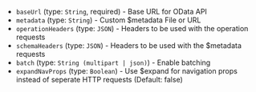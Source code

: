 
* `baseUrl` (type: `String`, required) - Base URL for OData API
* `metadata` (type: `String`) - Custom $metadata File or URL
* `operationHeaders` (type: `JSON`) - Headers to be used with the operation requests
* `schemaHeaders` (type: `JSON`) - Headers to be used with the $metadata requests
* `batch` (type: `String (multipart | json)`) - Enable batching
* `expandNavProps` (type: `Boolean`) - Use $expand for navigation props instead of seperate HTTP requests (Default: false)